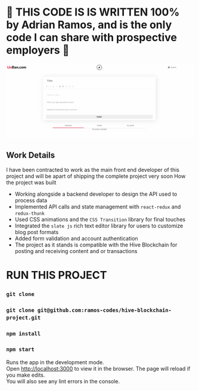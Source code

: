 # 🚧 THIS CODE IS IS WRITTEN 100% by Adrian Ramos, and is the only code I can share with prospective employers 🚧

![a preview gif of the site](./public/design/preview.gif)

## Work Details

I have been contracted to work as the main front end developer of this project and will be apart of shipping the complete project very soon
How the project was built

- Working alongside a backend developer to design the API used to process data
- Implemented API calls and state management with `react-redux` and `redux-thunk`
- Used CSS animations and the `CSS Transition` library for final touches
- Integrated the `slate js` rich text editor library for users to customize blog post formats
- Added form validation and account authentication
- The project as it stands is compatible with the Hive Blockchain for posting and receiving content and or transactions

# RUN THIS PROJECT

### `git clone`

### `git clone git@github.com:ramos-codes/hive-blockchain-project.git`

### `npm install`

### `npm start`

Runs the app in the development mode.<br />
Open [http://localhost:3000](http://localhost:3000) to view it in the browser.
The page will reload if you make edits.<br />
You will also see any lint errors in the console.
